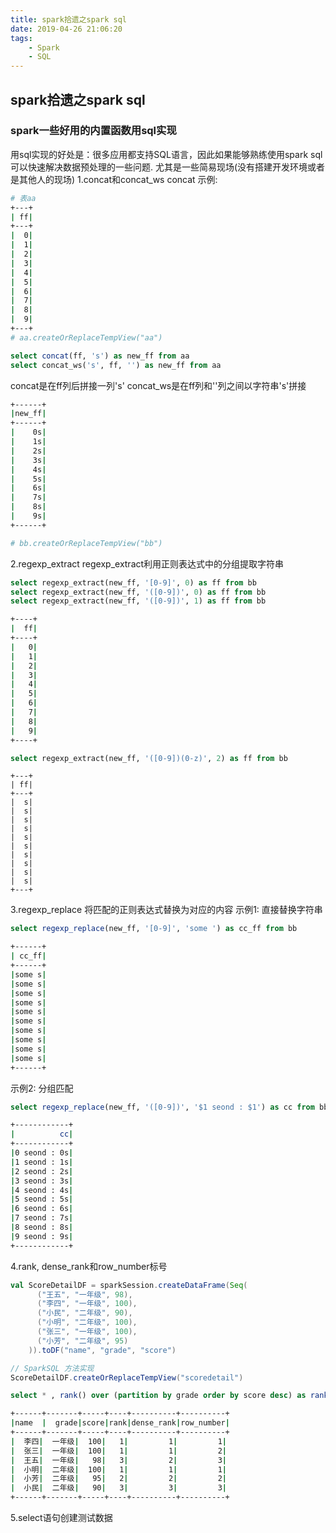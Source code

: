 ```yaml
---
title: spark拾遗之spark sql
date: 2019-04-26 21:06:20
tags:
    - Spark
    - SQL
---
```


## spark拾遗之spark sql

### spark一些好用的内置函数用sql实现
用sql实现的好处是：很多应用都支持SQL语言，因此如果能够熟练使用spark sql可以快速解决数据预处理的一些问题. 尤其是一些简易现场(没有搭建开发环境或者是其他人的现场)
1.concat和concat_ws
concat
示例:
``` bash
# 表aa
+---+
| ff|
+---+
|  0|
|  1|
|  2|
|  3|
|  4|
|  5|
|  6|
|  7|
|  8|
|  9|
+---+
# aa.createOrReplaceTempView("aa")
```
``` sql
select concat(ff, 's') as new_ff from aa
select concat_ws('s', ff, '') as new_ff from aa
```
concat是在ff列后拼接一列's'
concat_ws是在ff列和''列之间以字符串's'拼接

``` bash
+------+
|new_ff|
+------+
|    0s|
|    1s|
|    2s|
|    3s|
|    4s|
|    5s|
|    6s|
|    7s|
|    8s|
|    9s|
+------+

# bb.createOrReplaceTempView("bb")
```
2.regexp_extract
regexp_extract利用正则表达式中的分组提取字符串
``` sql
select regexp_extract(new_ff, '[0-9]', 0) as ff from bb
select regexp_extract(new_ff, '([0-9])', 0) as ff from bb
select regexp_extract(new_ff, '([0-9])', 1) as ff from bb
```
``` bash
+----+
|  ff|
+----+
|   0|
|   1|
|   2|
|   3|
|   4|
|   5|
|   6|
|   7|
|   8|
|   9|
+----+
```

``` sql
select regexp_extract(new_ff, '([0-9])(0-z)', 2) as ff from bb
```
```
+---+
| ff|
+---+
|  s|
|  s|
|  s|
|  s|
|  s|
|  s|
|  s|
|  s|
|  s|
|  s|
+---+
```

3.regexp_replace
将匹配的正则表达式替换为对应的内容
示例1: 直接替换字符串
``` sql
select regexp_replace(new_ff, '[0-9]', 'some ') as cc_ff from bb
```
``` bash
+------+
| cc_ff|
+------+
|some s|
|some s|
|some s|
|some s|
|some s|
|some s|
|some s|
|some s|
|some s|
|some s|
+------+
```

示例2: 分组匹配
``` sql
select regexp_replace(new_ff, '([0-9])', '$1 seond : $1') as cc from bb
```

``` bash
+------------+
|          cc|
+------------+
|0 seond : 0s|
|1 seond : 1s|
|2 seond : 2s|
|3 seond : 3s|
|4 seond : 4s|
|5 seond : 5s|
|6 seond : 6s|
|7 seond : 7s|
|8 seond : 8s|
|9 seond : 9s|
+------------+
```
4.rank, dense_rank和row_number标号
``` scala
val ScoreDetailDF = sparkSession.createDataFrame(Seq(
      ("王五", "一年级", 98),
      ("李四", "一年级", 100),
      ("小民", "二年级", 90),
      ("小明", "二年级", 100),
      ("张三", "一年级", 100),
      ("小芳", "二年级", 95)
    )).toDF("name", "grade", "score")

// SparkSQL 方法实现
ScoreDetailDF.createOrReplaceTempView("scoredetail")
```
``` sql
select * , rank() over (partition by grade order by score desc) as rank, dense_rank() over (partition by grade order by score desc) as dense_rank, row_number() over (partition by grade order by score desc) as row_number from scoredetail
```
``` bash
+------+-------+-----+----+----------+----------+
|name  |  grade|score|rank|dense_rank|row_number|
+------+-------+-----+----+----------+----------+
|  李四|  一年级|  100|   1|         1|         1|
|  张三|  一年级|  100|   1|         1|         2|
|  王五|  一年级|   98|   3|         2|         3|
|  小明|  二年级|  100|   1|         1|         1|
|  小芳|  二年级|   95|   2|         2|         2|
|  小民|  二年级|   90|   3|         3|         3|
+------+-------+-----+----+----------+----------+
```
5.select语句创建测试数据



